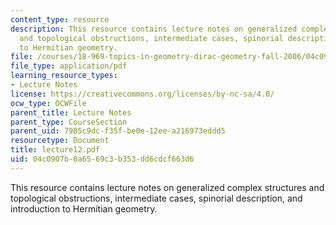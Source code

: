 ```yaml
---
content_type: resource
description: This resource contains lecture notes on generalized complex structures
  and topological obstructions, intermediate cases, spinorial description, and introduction
  to Hermitian geometry.
file: /courses/18-969-topics-in-geometry-dirac-geometry-fall-2006/04c0907b0a6569c3b353dd6cdcf663d6_lecture12.pdf
file_type: application/pdf
learning_resource_types:
- Lecture Notes
license: https://creativecommons.org/licenses/by-nc-sa/4.0/
ocw_type: OCWFile
parent_title: Lecture Notes
parent_type: CourseSection
parent_uid: 7985c9dc-f35f-be0e-12ee-a216973eddd5
resourcetype: Document
title: lecture12.pdf
uid: 04c0907b-0a65-69c3-b353-dd6cdcf663d6
---
```

This resource contains lecture notes on generalized complex structures and topological obstructions, intermediate cases, spinorial description, and introduction to Hermitian geometry.